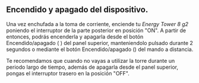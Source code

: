 ## Encendido y apagado del dispositivo.

Una vez enchufada a la toma de corriente, enciende tu *Energy Tower 8 g2* poniendo el interruptor de la parte posterior en posición "ON". A partir de entonces, podrás encenderla y apagarla desde el botón Encendido/apagado ( ) del panel superior, manteniendolo pulsado durante 2 segundos o mediante el botón Encendido/apagado () del mando a distancia.

Te recomendamos que cuando no vayas a utilizar la torre durante un periodo largo de tiempo, además de apagarla desde el panel superior, pongas el interruptor trasero en la posición "OFF".
